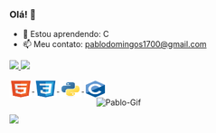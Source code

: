 ### Olá! 👋

- 🌱 Estou aprendendo: C
- 📫 Meu contato: pablodomingos1700@gmail.com

 <div>
  <a href="https://github.com/Pablodomingos">
  <img height="180em" src="https://github-readme-stats.vercel.app/api?username=Pablodomingos&show_icons=true&theme=discord_old_blurple&include_all_commits=true&count_private=true"/>
  <img height="180em" src="https://github-readme-stats.vercel.app/api/top-langs/?username=Pablodomingos&layout=compact&langs_count=7&theme=discord_old_blurple"/>
</div>
<div style="display: inline_block"><br>
  <img align="center" alt="Pablo-HTML" height="30" width="40" src="https://raw.githubusercontent.com/devicons/devicon/master/icons/html5/html5-original.svg">
  <img align="center" alt="Pablo-CSS" height="30" width="40" src="https://raw.githubusercontent.com/devicons/devicon/master/icons/css3/css3-original.svg">
  <img align="center" alt="Pablo-Python" height="30" width="40" src="https://raw.githubusercontent.com/devicons/devicon/master/icons/python/python-original.svg">
  <img align="center" alt="Pablo-C" height="30" width="40" src="https://raw.githubusercontent.com/devicons/devicon/master/icons/c/c-original.svg">
  <img align="right" alt="Pablo-Gif" height="200" width="350" src="https://cdn.discordapp.com/attachments/882997166266794008/882997197128491058/9kA5.gif">
</div>
  
  ##
 
<div>  
  <a href="https://www.linkedin.com/in/pablo-domingos-5516b01b6/" target="_blank"><img src="https://img.shields.io/badge/-LinkedIn-%230077B5?style=for-the-badge&logo=linkedin&logoColor=dark" target="_blank"></a> 
</div>
